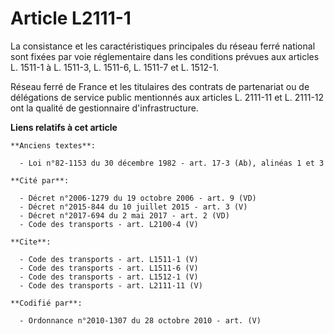 # Article L2111-1

La consistance et les caractéristiques principales du réseau ferré national sont fixées par voie réglementaire dans les
conditions prévues aux articles L. 1511-1 à L. 1511-3, L. 1511-6, L. 1511-7 et L. 1512-1. 

Réseau ferré de France et les titulaires des contrats de partenariat ou de délégations de service public mentionnés aux
articles L. 2111-11 et L. 2111-12 ont la qualité de gestionnaire d'infrastructure.

**Liens relatifs à cet article**

	**Anciens textes**:

	  - Loi n°82-1153 du 30 décembre 1982 - art. 17-3 (Ab), alinéas 1 et 3

	**Cité par**:

	  - Décret n°2006-1279 du 19 octobre 2006 - art. 9 (VD)
	  - Décret n°2015-844 du 10 juillet 2015 - art. 3 (V)
	  - Décret n°2017-694 du 2 mai 2017 - art. 2 (VD)
	  - Code des transports - art. L2100-4 (V)

	**Cite**:

	  - Code des transports - art. L1511-1 (V)
	  - Code des transports - art. L1511-6 (V)
	  - Code des transports - art. L1512-1 (V)
	  - Code des transports - art. L2111-11 (V)

	**Codifié par**:

	  - Ordonnance n°2010-1307 du 28 octobre 2010 - art. (V)
